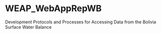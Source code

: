 # WEAP_WebAppRepWB
Development Protocols and Processes for Accessing Data from the Bolivia Surface Water Balance
